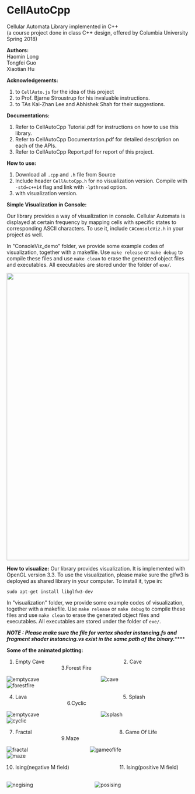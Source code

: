 # CellAutoCpp
Cellular Automata Library implemented in C++ <br />
(a course project done in class C++ design, offered by Columbia University Spring 2018)

**Authors:** <br />
Haomin Long <br />
Tongfei Guo <br />
Xiaotian Hu <br />

**Acknowledgements:** <br />
1. to `CellAuto.js` for the idea of this project <br />
2. to Prof. Bjarne Stroustrup for his invaluable instructions. <br />
3. to TAs Kai-Zhan Lee and Abhishek Shah for their suggestions. <br />

**Documentations:**
1. Refer to CellAutoCpp Tutorial.pdf for instructions on how to use this library.
2. Refer to CellAutoCpp Documentation.pdf for detailed description on each of the APIs.
3. Refer to CellAutoCpp Report.pdf for report of this project.

**How to use:**
1. Download all `.cpp` and `.h` file from Source
2. Include header `CellAutoCpp.h` for no visualization version. Compile with `-std=c++14` flag and link with `-lpthread` option.
3. with visualization version.


**Simple Visualization in Console:**

Our library provides a way of visualization in console. Cellular Automata is displayed at certain frequency by mapping cells with specific states to corresponding ASCII characters. To use it, include `CAConsoleViz.h` in your project as well.

In "ConsoleViz_demo" folder, we provide some example codes of visualization, together with a makefile. Use `make release` or `make debug` to compile these files and use `make clean` to erase the generated object files and executables. All executables are stored under the folder of `exe/`.

<img src="https://github.com/Tongfei-Guo/CellAutoCpp/blob/master/Images/consoleviz_fractal.png" width="500" height="784" />


**How to visualize:**
Our library provides visualization. It is implemented with OpenGL version 3.3. To use the visualization, please make sure the glfw3 is deployed as shared library in your computer. To install it, type in:

`sudo apt-get install libglfw3-dev`

In "visualization" folder, we provide some example codes of visualization, together with a makefile. Use `make release` or `make debug` to compile these files and use `make clean` to erase the generated object files and executables. All executables are stored under the folder of `exe/`.

*********NOTE : Please make sure the file for vertex shader instancing.fs and fragment shader instancing.vs exist in the same path of the binary.************* 

**Some of the animated plotting:**
1. Empty Cave &nbsp; &nbsp; &nbsp; &nbsp; &nbsp; &nbsp; &nbsp; &nbsp; &nbsp; &nbsp; &nbsp; &nbsp; &nbsp; &nbsp; &nbsp; &nbsp; &nbsp; &nbsp; &nbsp; &nbsp; &nbsp; &nbsp; &nbsp; &nbsp; &nbsp; &nbsp; &nbsp; 2. Cave &nbsp; &nbsp; &nbsp; &nbsp; &nbsp; &nbsp; &nbsp; &nbsp; &nbsp; &nbsp; &nbsp; &nbsp; &nbsp; &nbsp; &nbsp; &nbsp; &nbsp; &nbsp; &nbsp; &nbsp; &nbsp; &nbsp; &nbsp; &nbsp; &nbsp; &nbsp; &nbsp; &nbsp; &nbsp; &nbsp; &nbsp; &nbsp; &nbsp; 3.Forest Fire

![emptycave](https://github.com/Tongfei-Guo/CellAutoCpp/blob/master/Images/emptycave.gif)
&nbsp; &nbsp; &nbsp; &nbsp; &nbsp; &nbsp; &nbsp; &nbsp; &nbsp; &nbsp; &nbsp; &nbsp; &nbsp; &nbsp; &nbsp; &nbsp; &nbsp; &nbsp; &nbsp; &nbsp; &nbsp;
![cave](https://github.com/Tongfei-Guo/CellAutoCpp/blob/master/Images/fullcave.gif)
&nbsp; &nbsp; &nbsp; &nbsp; &nbsp; &nbsp; &nbsp; &nbsp; &nbsp; &nbsp; &nbsp; &nbsp; &nbsp; &nbsp; &nbsp; &nbsp; &nbsp; &nbsp; &nbsp; &nbsp; &nbsp;
![forestfire](https://github.com/Tongfei-Guo/CellAutoCpp/blob/master/Images/forestfire.gif)

4. Lava &nbsp; &nbsp; &nbsp; &nbsp; &nbsp; &nbsp; &nbsp; &nbsp; &nbsp; &nbsp; &nbsp; &nbsp; &nbsp; &nbsp; &nbsp; &nbsp; &nbsp; &nbsp; &nbsp; &nbsp; &nbsp; &nbsp; &nbsp; &nbsp; &nbsp; &nbsp; &nbsp; &nbsp; &nbsp; &nbsp; &nbsp; &nbsp; &nbsp; 5. Splash &nbsp; &nbsp; &nbsp; &nbsp; &nbsp; &nbsp; &nbsp; &nbsp; &nbsp; &nbsp; &nbsp; &nbsp; &nbsp; &nbsp; &nbsp; &nbsp; &nbsp; &nbsp; &nbsp; &nbsp; &nbsp; &nbsp; &nbsp; &nbsp; &nbsp; &nbsp; &nbsp; &nbsp; &nbsp; &nbsp; &nbsp; &nbsp; &nbsp; 6.Cyclic

![emptycave](https://github.com/Tongfei-Guo/CellAutoCpp/blob/master/Images/lava.gif)
&nbsp; &nbsp; &nbsp; &nbsp; &nbsp; &nbsp; &nbsp; &nbsp; &nbsp; &nbsp; &nbsp; &nbsp; &nbsp; &nbsp; &nbsp; &nbsp; &nbsp; &nbsp; &nbsp; &nbsp; &nbsp;
![splash](https://github.com/Tongfei-Guo/CellAutoCpp/blob/master/Images/splash.gif)
&nbsp; &nbsp; &nbsp; &nbsp; &nbsp; &nbsp; &nbsp; &nbsp; &nbsp; &nbsp; &nbsp; &nbsp; &nbsp; &nbsp; &nbsp; &nbsp; &nbsp; &nbsp; &nbsp; &nbsp; &nbsp;
![cyclic](https://github.com/Tongfei-Guo/CellAutoCpp/blob/master/Images/cyclic.gif)

7. Fractal &nbsp; &nbsp; &nbsp; &nbsp; &nbsp; &nbsp; &nbsp; &nbsp; &nbsp; &nbsp; &nbsp; &nbsp; &nbsp; &nbsp; &nbsp; &nbsp; &nbsp; &nbsp; &nbsp; &nbsp; &nbsp; &nbsp; &nbsp; &nbsp; &nbsp; &nbsp; &nbsp; &nbsp; &nbsp; &nbsp; 8. Game Of Life &nbsp; &nbsp; &nbsp; &nbsp; &nbsp; &nbsp; &nbsp; &nbsp; &nbsp; &nbsp; &nbsp; &nbsp; &nbsp; &nbsp; &nbsp; &nbsp; &nbsp; &nbsp; &nbsp; &nbsp; &nbsp; &nbsp; &nbsp; &nbsp; &nbsp; &nbsp; &nbsp; 9.Maze

![fractal](https://github.com/Tongfei-Guo/CellAutoCpp/blob/master/Images/fractal.gif)
&nbsp; &nbsp; &nbsp; &nbsp; &nbsp; &nbsp; &nbsp; &nbsp; &nbsp; &nbsp; &nbsp; &nbsp; &nbsp; &nbsp; &nbsp; &nbsp; &nbsp; &nbsp; &nbsp; &nbsp; &nbsp;
![gameoflife](https://github.com/Tongfei-Guo/CellAutoCpp/blob/master/Images/gameoflife.gif)
&nbsp; &nbsp; &nbsp; &nbsp; &nbsp; &nbsp; &nbsp; &nbsp; &nbsp; &nbsp; &nbsp; &nbsp; &nbsp; &nbsp; &nbsp; &nbsp; &nbsp; &nbsp; &nbsp; &nbsp; &nbsp;
![maze](https://github.com/Tongfei-Guo/CellAutoCpp/blob/master/Images/maze.gif)

10. Ising(negative M field) &nbsp; &nbsp; &nbsp; &nbsp; &nbsp; &nbsp; &nbsp; &nbsp; &nbsp; &nbsp; &nbsp; &nbsp; &nbsp; &nbsp; &nbsp; &nbsp; &nbsp; 11. Ising(positive M field)  &nbsp; &nbsp; &nbsp; &nbsp; &nbsp; &nbsp; &nbsp; &nbsp; &nbsp; &nbsp; &nbsp; &nbsp; &nbsp; &nbsp; &nbsp; &nbsp; &nbsp; &nbsp; &nbsp; &nbsp; &nbsp; &nbsp; &nbsp; &nbsp; &nbsp; &nbsp; &nbsp;

![negising](https://github.com/Tongfei-Guo/CellAutoCpp/blob/master/Images/negising.gif)
&nbsp; &nbsp; &nbsp; &nbsp; &nbsp; &nbsp; &nbsp; &nbsp; &nbsp; &nbsp; &nbsp; &nbsp; &nbsp; &nbsp; &nbsp; &nbsp; &nbsp; &nbsp; &nbsp; &nbsp; &nbsp;
![posising](https://github.com/Tongfei-Guo/CellAutoCpp/blob/master/Images/posising.gif)
&nbsp; &nbsp; &nbsp; &nbsp; &nbsp; &nbsp; &nbsp; &nbsp; &nbsp; &nbsp; &nbsp; &nbsp; &nbsp; &nbsp; &nbsp; &nbsp; &nbsp; &nbsp; &nbsp; &nbsp; &nbsp;
